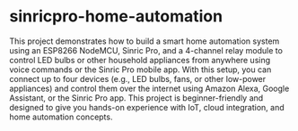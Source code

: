 # sinricpro-home-automation
This project demonstrates how to build a smart home automation system using an ESP8266 NodeMCU, Sinric Pro, and a 4-channel relay module to control LED bulbs or other household appliances from anywhere using voice commands or the Sinric Pro mobile app.  With this setup, you can connect up to four devices (e.g., LED bulbs, fans, or other low-power appliances) and control them over the internet using Amazon Alexa, Google Assistant, or the Sinric Pro app.  This project is beginner-friendly and designed to give you hands-on experience with IoT, cloud integration, and home automation concepts.
